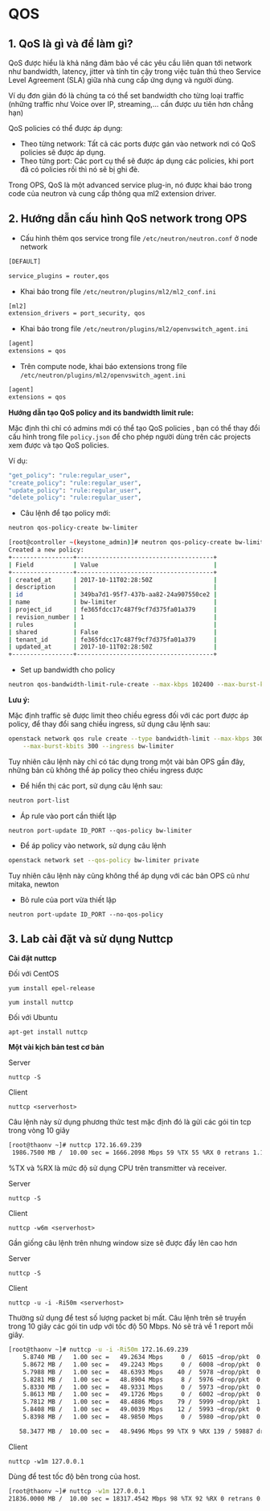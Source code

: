 # QOS

## 1. QoS là gì và để làm gì?

QoS được hiểu là khả năng đảm bảo về các yêu cầu liên quan tới network như bandwidth, latency, jitter và tính tin cậy trong việc tuân thủ theo Service Level Agreement (SLA) giữa nhà cung cấp ứng dụng và người dùng.

Ví dụ đơn giản đó là chúng ta có thể set bandwidth cho từng loại traffic (những traffic như Voice over IP, streaming,... cần được ưu tiên hơn chẳng hạn)

QoS policies có thể được áp dụng:

- Theo từng network: Tất cả các ports được gán vào network nơi có QoS policies sẽ được áp dụng.
- Theo từng port: Các port cụ thể sẽ được áp dụng các policies, khi port đã có policies rồi thì nó sẽ bị ghi đè.

Trong OPS, QoS là một advanced service plug-in, nó được khai báo trong code của neutron và cung cấp thông qua ml2 extension driver.

<a name="2"></a>
## 2. Hướng dẫn cấu hình QoS network trong OPS

- Cấu hình thêm qos service trong file `/etc/neutron/neutron.conf` ở node network

``` sh
[DEFAULT]

service_plugins = router,qos
```

- Khai báo trong file `/etc/neutron/plugins/ml2/ml2_conf.ini`

``` sh
[ml2]
extension_drivers = port_security, qos
```

- Khai báo trong file `/etc/neutron/plugins/ml2/openvswitch_agent.ini`

``` sh
[agent]
extensions = qos
```

- Trên compute node, khai báo extensions trong file `/etc/neutron/plugins/ml2/openvswitch_agent.ini`

``` sh
[agent]
extensions = qos
```

**Hướng dẫn tạo QoS policy and its bandwidth limit rule:**

Mặc định thì chỉ có admins mới có thể tạo QoS policies , bạn có thể thay đổi cấu hình trong file `policy.json` để cho phép người dùng trên các projects xem được và tạo QoS policies.

Ví dụ:

``` sh
"get_policy": "rule:regular_user",
"create_policy": "rule:regular_user",
"update_policy": "rule:regular_user",
"delete_policy": "rule:regular_user",
```

- Câu lệnh để tạo policy mới:

``` sh
neutron qos-policy-create bw-limiter

[root@controller ~(keystone_admin)]# neutron qos-policy-create bw-limiter
Created a new policy:
+-----------------+--------------------------------------+
| Field           | Value                                |
+-----------------+--------------------------------------+
| created_at      | 2017-10-11T02:28:50Z                 |
| description     |                                      |
| id              | 349ba7d1-95f7-437b-aa82-24a907550ce2 |
| name            | bw-limiter                           |
| project_id      | fe365fdcc17c487f9cf7d375fa01a379     |
| revision_number | 1                                    |
| rules           |                                      |
| shared          | False                                |
| tenant_id       | fe365fdcc17c487f9cf7d375fa01a379     |
| updated_at      | 2017-10-11T02:28:50Z                 |
+-----------------+--------------------------------------+
```

- Set up bandwidth cho policy

``` sh
neutron qos-bandwidth-limit-rule-create --max-kbps 102400 --max-burst-kbps 1000 bw-limiter
```

**Lưu ý:**

Mặc định traffic sẽ được limit theo chiều egress đối với các port được áp policy, để thay đổi sang chiều ingress, sử dụng câu lệnh sau:

``` sh
openstack network qos rule create --type bandwidth-limit --max-kbps 3000 \
    --max-burst-kbits 300 --ingress bw-limiter
```

Tuy nhiên câu lệnh này chỉ có tác dụng trong một vài bản OPS gần đây, những bản cũ không thể áp policy theo chiều ingress được

- Để hiển thị các port, sử dụng câu lệnh sau:

``` sh
neutron port-list
```

- Áp rule vào port cần thiết lập

`neutron port-update ID_PORT --qos-policy bw-limiter`

- Để áp policy vào network, sử dụng câu lệnh

``` sh
openstack network set --qos-policy bw-limiter private
```

Tuy nhiên câu lệnh này cũng không thể áp dụng với các bản OPS cũ như mitaka, newton

- Bỏ rule của port vừa thiết lập

`neutron port-update ID_PORT --no-qos-policy`

## 3. Lab cài đặt và sử dụng Nuttcp

**Cài đặt nuttcp**

Đối với CentOS

`yum install epel-release`

`yum install nuttcp`

Đối với Ubuntu

`apt-get install nuttcp`

**Một vài kịch bản test cơ bản**

Server

`nuttcp -S`

Client

`nuttcp <serverhost>`

Câu lệnh này sử dụng phương thức test mặc định đó là gửi các gói tin tcp trong vòng 10 giây

``` sh
[root@thaonv ~]# nuttcp 172.16.69.239
 1986.7500 MB /  10.00 sec = 1666.2098 Mbps 59 %TX 55 %RX 0 retrans 1.13 msRTT
```

%TX và %RX là mức độ sử dụng CPU trên transmitter và receiver.


Server

`nuttcp -S`

Client

`nuttcp -w6m <serverhost>`

Gần giống câu lệnh trên nhưng window size sẽ được đẩy lên cao hơn


Server

`nuttcp -S`

Client

`nuttcp -u -i -Ri50m <serverhost>`

Thường sử dụng để test số lượng packet bị mất. Câu lệnh trên sẽ truyền trong 10 giây các gói tin udp với tốc độ 50 Mbps. Nó sẽ trả về 1 report mỗi giây.

``` sh
[root@thaonv ~]# nuttcp -u -i -Ri50m 172.16.69.239
    5.8740 MB /   1.00 sec =   49.2634 Mbps     0 /  6015 ~drop/pkt  0.00 ~%loss
    5.8672 MB /   1.00 sec =   49.2243 Mbps     0 /  6008 ~drop/pkt  0.00 ~%loss
    5.7988 MB /   1.00 sec =   48.6393 Mbps    40 /  5978 ~drop/pkt  0.67 ~%loss
    5.8281 MB /   1.00 sec =   48.8904 Mbps     8 /  5976 ~drop/pkt  0.13 ~%loss
    5.8330 MB /   1.00 sec =   48.9331 Mbps     0 /  5973 ~drop/pkt  0.00 ~%loss
    5.8613 MB /   1.00 sec =   49.1726 Mbps     0 /  6002 ~drop/pkt  0.00 ~%loss
    5.7812 MB /   1.00 sec =   48.4886 Mbps    79 /  5999 ~drop/pkt  1.32 ~%loss
    5.8408 MB /   1.00 sec =   49.0039 Mbps    12 /  5993 ~drop/pkt  0.20 ~%loss
    5.8398 MB /   1.00 sec =   48.9850 Mbps     0 /  5980 ~drop/pkt  0.00 ~%loss

   58.3477 MB /  10.00 sec =   48.9496 Mbps 99 %TX 9 %RX 139 / 59887 drop/pkt 0.23 %loss
```

Client

`nuttcp -w1m 127.0.0.1`

Dùng để test tốc độ bên trong của host.

``` sh
[root@thaonv ~]# nuttcp -w1m 127.0.0.1
21836.0000 MB /  10.00 sec = 18317.4542 Mbps 98 %TX 92 %RX 0 retrans 0.18 msRTT
```
